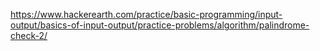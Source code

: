 https://www.hackerearth.com/practice/basic-programming/input-output/basics-of-input-output/practice-problems/algorithm/palindrome-check-2/
